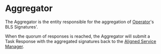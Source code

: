 # Aggregator

The Aggregator is the entity responsible for the aggregation of [Operator](./operator.md)'s BLS Signatures'. 

When the quorum of responses is reached, the Aggregator will submit a Task Response with the aggregated signatures back to the [Aligned Service Manager](./service_manager.md).

